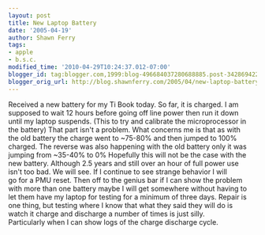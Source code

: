 ```yaml
---
layout: post
title: New Laptop Battery
date: '2005-04-19'
author: Shawn Ferry
tags:
- apple
- b.s.c.
modified_time: '2010-04-29T10:24:37.012-07:00'
blogger_id: tag:blogger.com,1999:blog-496684037280688885.post-3428694223391490287
blogger_orig_url: http://blog.shawnferry.com/2005/04/new-laptop-battery.html
---
```


Received a new battery for my Ti Book today. So far, it is charged. I am  
supposed to wait 12 hours before going off line power then run it down  
until my laptop suspends. (This to try and calibrate the microprocessor in  
the battery) That part isn't a problem. What concerns me is that as with  
the old battery the charge went to ~75-80% and then jumped to 100%  
charged. The reverse was also happening with the old battery only it was  
jumping from ~35-40% to 0% Hopefully this will not be the case with the  
new battery. Although 2.5 years and still over an hour of full power use  
isn't too bad. We will see. If I continue to see strange behavior I will  
go for a PMU reset. Then off to the genius bar if I can show the problem  
with more than one battery maybe I will get somewhere without having to  
let them have my laptop for testing for a minimum of three days. Repair is  
one thing, but testing where I know that what they said they will do is  
watch it charge and discharge a number of times is just silly.  
Particularly when I can show logs of the charge discharge cycle.  

